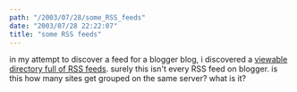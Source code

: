 ```yaml
---
path: "/2003/07/28/some_RSS_feeds" 
date: "2003/07/28 22:22:07" 
title: "some RSS feeds" 
---
```

<p>in my attempt to discover a feed for a blogger blog, i discovered a <a href="http://yardley.blogspot.com/rss/">viewable directory full of RSS feeds</a>. surely this isn't every RSS feed on blogger. is this how many sites get grouped on the same server? what is it?</p>
